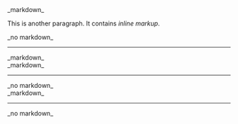 <div class="example" markdown="1">
_markdown_

This is another paragraph. It contains <em>inline markup</em>.
<div>
_no markdown_
</div>
</div>

---

<div markdown="1">
_markdown_
<div markdown="1">
_markdown_
</div>
</div>

---

<div>
_no markdown_
<div markdown="1">
_markdown_
</div>
</div>

---

<div markdown="0">
_no markdown_
</div>